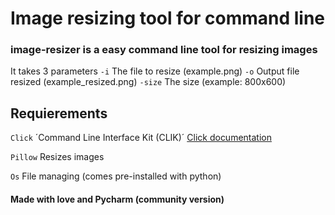 # Image resizing tool for command line
### image-resizer is a easy command line tool for resizing images
It takes 3 parameters
`-i` The file to resize (example.png)
`-o` Output file resized (example_resized.png) 
`-size` The size (example: 800x600)

## Requierements
`Click` ´Command Line Interface Kit (CLIK)´ [Click documentation](https://click.palletsprojects.com/en/7.x/)


`Pillow` Resizes images


`Os` File managing (comes pre-installed with python)




#### Made with love and Pycharm (community version)
